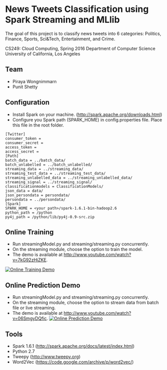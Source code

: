 # News Tweets Classification using Spark Streaming and MLlib
The goal of this project is to classify news tweets into 6 categories: Politics, Finance, Sports, Sci&Tech, Entertainment, and Crime.

CS249: Cloud Computing, Spring 2016
Department of Computer Science
University of California, Los Angeles
## Team
* Piraya Wongnimmarn
* Punit Shetty

## Configuration
* Install Spark on your machine. (http://spark.apache.org/downloads.html)
* Configure you Spark path (SPARK_HOME) in config.properties file. Place this file in the root folder.
```
[Twitter]
consumer_token =
consumer_secret =
access_token =
access_secret =
[Path]
batch_data = ../batch_data/
batch_unlabelled = ../batch_unlabelled/
streaming_data = ../streaming_data/
streaming_test_data = ../streaming_test_data/
streaming_unlabelled_data = ../streaming_unlabelled_data/
streaming_signal = ../streaming_signal/
classificationmodels = ClassificationModels/
json_data = data/
json_persondata = persondata/
persondata = ../persondata/
[Spark]
SPARK_HOME = <your path>/spark-1.6.1-bin-hadoop2.6
python_path = /python
py4j_path = /python/lib/py4j-0.9-src.zip
```
## Online Training
* Run streamingModel.py and streaming/streaming.py concurrently.
* On the streaming module, choose the option to train the model.
* The demo is available at http://www.youtube.com/watch?v=7kG92zHiZKE.

[![Online Training Demo](http://img.youtube.com/vi/7kG92zHiZKE/0.jpg)](http://www.youtube.com/watch?v=7kG92zHiZKE)

## Online Prediction Demo
* Run streamingModel.py and streaming/streaming.py concurrently.
* On the streaming module, choose the option to stream data from batch file or live streaming.
* The demo is available at http://www.youtube.com/watch?v=06SmgyDQfic.
[![Online Prediction Demo](http://img.youtube.com/vi/06SmgyDQfic/0.jpg)](http://www.youtube.com/watch?v=06SmgyDQfic)

## Tools
* Spark 1.6.1 (http://spark.apache.org/docs/latest/index.html)
* Python 2.7
* Tweepy (http://www.tweepy.org)
* Word2Vec (https://code.google.com/archive/p/word2vec/)